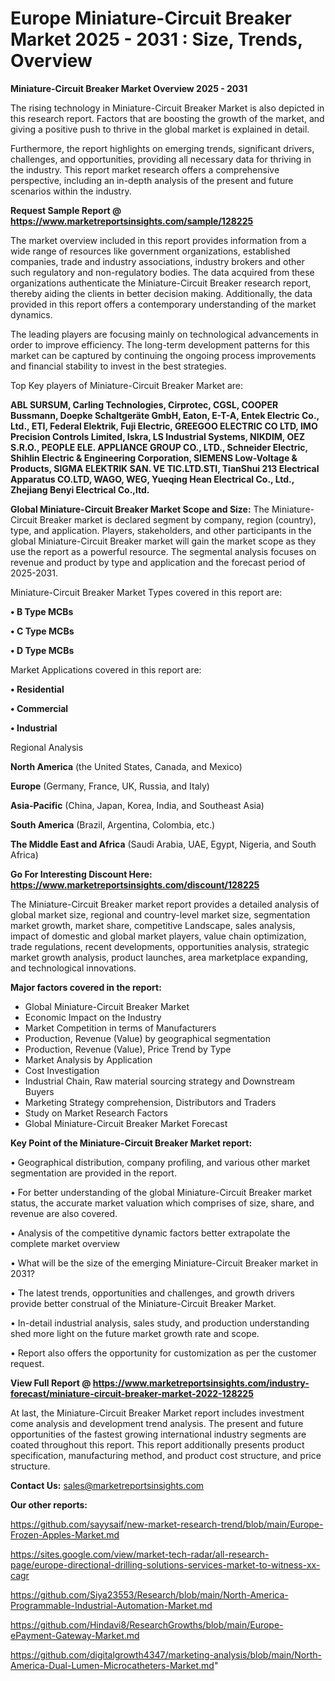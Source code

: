 # Europe Miniature-Circuit Breaker Market 2025 - 2031 : Size, Trends, Overview

<Strong> Miniature-Circuit Breaker Market Overview 2025 - 2031</strong>

The rising technology in Miniature-Circuit Breaker Market is also depicted in this research report. Factors that are boosting the growth of the market, and giving a positive push to thrive in the global market is explained in detail.

Furthermore, the report highlights on emerging trends, significant drivers, challenges, and opportunities, providing all necessary data for thriving in the industry. This report market research offers a comprehensive perspective, including an in-depth analysis of the present and future scenarios within the industry.

<strong>Request Sample Report @ <a href=https://www.marketreportsinsights.com/sample/128225>https://www.marketreportsinsights.com/sample/128225</a></strong>

The market overview included in this report provides information from a wide range of resources like government organizations, established companies, trade and industry associations, industry brokers and other such regulatory and non-regulatory bodies. The data acquired from these organizations authenticate the Miniature-Circuit Breaker research report, thereby aiding the clients in better decision making. Additionally, the data provided in this report offers a contemporary understanding of the market dynamics.

The leading players are focusing mainly on technological advancements in order to improve efficiency. The long-term development patterns for this market can be captured by continuing the ongoing process improvements and financial stability to invest in the best strategies.

Top Key players of Miniature-Circuit Breaker Market are:

<strong>ABL SURSUM, Carling Technologies, Cirprotec, CGSL, COOPER Bussmann, Doepke Schaltgeräte GmbH, Eaton, E-T-A, Entek Electric Co., Ltd., ETI, Federal Elektrik, Fuji Electric, GREEGOO ELECTRIC CO LTD, IMO Precision Controls Limited, Iskra, LS Industrial Systems, NIKDIM, OEZ S.R.O., PEOPLE ELE. APPLIANCE GROUP CO., LTD., Schneider Electric, Shihlin Electric & Engineering Corporation, SIEMENS Low-Voltage & Products, SIGMA ELEKTRIK SAN. VE TIC.LTD.STI, TianShui 213 Electrical Apparatus CO.LTD, WAGO, WEG, Yueqing Hean Electrical Co., Ltd., Zhejiang Benyi Electrical Co.,ltd.</strong>

<strong><b>Global Miniature-Circuit Breaker Market Scope and Size:</b></strong>
The Miniature-Circuit Breaker market is declared segment by company, region (country), type, and application. Players, stakeholders, and other participants in the global Miniature-Circuit Breaker market will gain the market scope as they use the report as a powerful resource. The segmental analysis focuses on revenue and product by type and application and the forecast period of 2025-2031.

Miniature-Circuit Breaker Market Types covered in this report are:

<strong>• B Type MCBs

• C Type MCBs

• D Type MCBs</strong>

Market Applications covered in this report are:

<strong>• Residential

• Commercial

• Industrial</strong> 

Regional Analysis

<strong>North America</strong> (the United States, Canada, and Mexico)

<strong>Europe</strong> (Germany, France, UK, Russia, and Italy)

<strong>Asia-Pacific</strong> (China, Japan, Korea, India, and Southeast Asia)

<strong>South America</strong> (Brazil, Argentina, Colombia, etc.)

<strong>The Middle East and Africa</strong> (Saudi Arabia, UAE, Egypt, Nigeria, and South Africa)

<strong>Go For Interesting Discount Here: <a href=https://www.marketreportsinsights.com/discount/128225>https://www.marketreportsinsights.com/discount/128225</a></strong>

The Miniature-Circuit Breaker market report provides a detailed analysis of global market size, regional and country-level market size, segmentation market growth, market share, competitive Landscape, sales analysis, impact of domestic and global market players, value chain optimization, trade regulations, recent developments, opportunities analysis, strategic market growth analysis, product launches, area marketplace expanding, and technological innovations.

<strong><b>Major factors covered in the report:</b></strong>
<ul>
  <li>Global Miniature-Circuit Breaker Market </li>
  <li>Economic Impact on the Industry</li>
  <li>Market Competition in terms of Manufacturers</li>
  <li>Production, Revenue (Value) by geographical segmentation</li>
  <li>Production, Revenue (Value), Price Trend by Type</li>
  <li>Market Analysis by Application</li>
  <li>Cost Investigation</li>
  <li>Industrial Chain, Raw material sourcing strategy and Downstream Buyers</li>
  <li>Marketing Strategy comprehension, Distributors and Traders</li>
  <li>Study on Market Research Factors</li>
  <li>Global Miniature-Circuit Breaker Market Forecast</li>
</ul>

<strong><b>Key Point of the Miniature-Circuit Breaker Market report:</b></strong>

• Geographical distribution, company profiling, and various other market segmentation are provided in the report.

• For better understanding of the global Miniature-Circuit Breaker market status, the accurate market valuation which comprises of size, share, and revenue are also covered.

• Analysis of the competitive dynamic factors better extrapolate the complete market overview

• What will be the size of the emerging Miniature-Circuit Breaker market in 2031?

• The latest trends, opportunities and challenges, and growth drivers provide better construal of the Miniature-Circuit Breaker Market.

• In-detail industrial analysis, sales study, and production understanding shed more light on the future market growth rate and scope.

• Report also offers the opportunity for customization as per the customer request.

<strong><b>View Full Report @ <a href=https://www.marketreportsinsights.com/industry-forecast/miniature-circuit-breaker-market-2022-128225>https://www.marketreportsinsights.com/industry-forecast/miniature-circuit-breaker-market-2022-128225</a></b></strong>


At last, the Miniature-Circuit Breaker Market report includes investment come analysis and development trend analysis. The present and future opportunities of the fastest growing international industry segments are coated throughout this report. This report additionally presents product specification, manufacturing method, and product cost structure, and price structure.

<strong>Contact Us:</strong>
sales@marketreportsinsights.com

<strong>Our other reports:</strong>

<a href=https://github.com/sayysaif/new-market-research-trend/blob/main/Europe-Frozen-Apples-Market.md>https://github.com/sayysaif/new-market-research-trend/blob/main/Europe-Frozen-Apples-Market.md</a>

<a href=https://sites.google.com/view/market-tech-radar/all-research-page/europe-directional-drilling-solutions-services-market-to-witness-xx-cagr>https://sites.google.com/view/market-tech-radar/all-research-page/europe-directional-drilling-solutions-services-market-to-witness-xx-cagr</a>

<a href=https://github.com/Siya23553/Research/blob/main/North-America-Programmable-Industrial-Automation-Market.md>https://github.com/Siya23553/Research/blob/main/North-America-Programmable-Industrial-Automation-Market.md</a>

<a href=https://github.com/Hindavi8/ResearchGrowths/blob/main/Europe-ePayment-Gateway-Market.md>https://github.com/Hindavi8/ResearchGrowths/blob/main/Europe-ePayment-Gateway-Market.md</a>

<a href=https://github.com/digitalgrowth4347/marketing-analysis/blob/main/North-America-Dual-Lumen-Microcatheters-Market.md>https://github.com/digitalgrowth4347/marketing-analysis/blob/main/North-America-Dual-Lumen-Microcatheters-Market.md</a>"
